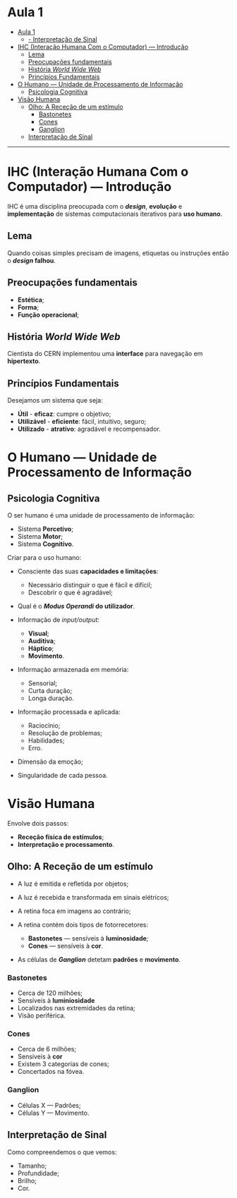 # Aula 1
- [Aula 1](#aula-1)
  - [- Interpretação de Sinal](#interpreta%c3%a7%c3%a3o-de-sinal)
- [IHC (Interação Humana Com o Computador) — Introdução](#ihc-intera%c3%a7%c3%a3o-humana-com-o-computador--introdu%c3%a7%c3%a3o)
  - [Lema](#lema)
  - [Preocupações fundamentais](#preocupa%c3%a7%c3%b5es-fundamentais)
  - [História _World Wide Web_](#hist%c3%b3ria-world-wide-web)
  - [Princípios Fundamentais](#princ%c3%adpios-fundamentais)
- [O Humano — Unidade de Processamento de Informação](#o-humano--unidade-de-processamento-de-informa%c3%a7%c3%a3o)
  - [Psicologia Cognitiva](#psicologia-cognitiva)
- [Visão Humana](#vis%c3%a3o-humana)
  - [Olho: A Receção de um estímulo](#olho-a-rece%c3%a7%c3%a3o-de-um-est%c3%admulo)
    - [Bastonetes](#bastonetes)
    - [Cones](#cones)
    - [Ganglion](#ganglion)
  - [Interpretação de Sinal](#interpreta%c3%a7%c3%a3o-de-sinal)
---

# IHC (Interação Humana Com o Computador) — Introdução
IHC é uma disciplina preocupada com o **_design_**, **evolução** e **implementação** de sistemas computacionais iterativos para **uso humano**.

## Lema
Quando coisas simples precisam de imagens, etiquetas ou instruções então o **_design_ falhou**.

## Preocupações fundamentais
* **Estética**;
* **Forma**;
* **Função operacional**;

## História _World Wide Web_
Cientista do CERN implementou uma **interface** para navegação em **hipertexto**.

## Princípios Fundamentais

Desejamos um sistema que seja:
* **Útil** - **eficaz**: cumpre o objetivo;
* **Utilizável** - **eficiente**: fácil, intuitivo, seguro;
* **Utilizado** - **atrativo**: agradável e recompensador.



# O Humano — Unidade de Processamento de Informação

## Psicologia Cognitiva

O ser humano é uma unidade de processamento de informação:
* Sistema **Percetivo**;
* Sistema **Motor**;
* Sistema **Cognitivo**.

Criar para o uso humano:
* Consciente das suas **capacidades e limitações**:
  * Necessário distinguir o que é fácil e difícil;
  * Descobrir o que é agradável;
* Qual é o **_Modus Operandi_ do utilizador**.

* Informação de _input/output_:
  * **Visual**;
  * **Auditiva**;
  * **Háptico**;
  * **Movimento**.
  
* Informação armazenada em memória:
  * Sensorial;
  * Curta duração;
  * Longa duração.

* Informação processada e aplicada:
  * Raciocínio;
  * Resolução de problemas;
  * Habilidades;
  * Erro.

* Dimensão da emoção;
* Singularidade de cada pessoa.

# Visão Humana

Envolve dois passos:
* **Receção física de estímulos**;
* **Interpretação e processamento**.

## Olho: A Receção de um estímulo

* A luz é emitida e refletida por objetos;
* A luz é recebida e transformada em sinais elétricos;
* A retina foca em imagens ao contrário;
 
* A retina contém dois tipos de fotorrecetores:
  * **Bastonetes** — sensíveis à **luminosidade**;
  * **Cones** — sensíveis à **cor**.

* As células de **_Ganglion_** detetam **padrões** e **movimento**.

### Bastonetes
* Cerca de 120 milhões;
* Sensíveis à **luminiosidade**
* Localizados nas extremidades da retina;
* Visão periférica.

### Cones
* Cerca de 6 milhões;
* Sensíveis à **cor**
* Existem 3 categorias de cones;
* Concertados na fóvea.

### Ganglion
* Células X — Padrões;
* Células Y — Movimento.


## Interpretação de Sinal
Como compreendemos o que vemos:
* Tamanho;
* Profundidade;
* Brilho;
* Cor.